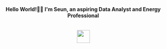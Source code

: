 <div align="center">
<b>
Hello World!👋🏽 I'm Seun, an aspiring Data Analyst and Energy Professional
</b>
</div>
<br />

<p align="center"><a href="https://www.linkedin.com/in/seun-gisanrin/">
<img src="https://github.com/seungisanrin/seungisanrin/assets/159424518/46dbcca9-f9e1-4ee7-af05-40317813b69e"
    width = 35
    height = 35/></a>
</p>
<!---
seungisanrin/seungisanrin is a ✨ special ✨ repository because its `README.md` (this file) appears on your GitHub profile.
You can click the Preview link to take a look at your changes.
--->

